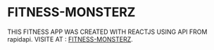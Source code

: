 # FITNESS-MONSTERZ

THIS FITNESS APP WAS CREATED WITH REACTJS USING API FROM rapidapi. VISITE AT : [FITNESS-MONSTERZ]().